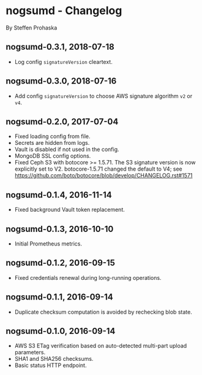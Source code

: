 # nogsumd - Changelog
By Steffen Prohaska
<!--@@VERSIONINC@@-->

## nogsumd-0.3.1, 2018-07-18

* Log config `signatureVersion` cleartext.

## nogsumd-0.3.0, 2018-07-16

* Add config `signatureVersion` to choose AWS signature algorithm `v2` or `v4`.

## nogsumd-0.2.0, 2017-07-04

* Fixed loading config from file.
* Secrets are hidden from logs.
* Vault is disabled if not used in the config.
* MongoDB SSL config options.
* Fixed Ceph S3 with botocore >= 1.5.71.  The S3 signature version is now
  explicitly set to V2.  botocore-1.5.71 changed the default to V4; see
  <https://github.com/boto/botocore/blob/develop/CHANGELOG.rst#1571>

## nogsumd-0.1.4, 2016-11-14

* Fixed background Vault token replacement.

## nogsumd-0.1.3, 2016-10-10

* Initial Prometheus metrics.

## nogsumd-0.1.2, 2016-09-15

* Fixed credentials renewal during long-running operations.

## nogsumd-0.1.1, 2016-09-14

* Duplicate checksum computation is avoided by rechecking blob state.

## nogsumd-0.1.0, 2016-09-14

* AWS S3 ETag verification based on auto-detected multi-part upload parameters.
* SHA1 and SHA256 checksums.
* Basic status HTTP endpoint.
